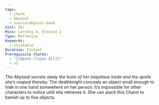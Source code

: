 ```yaml
---
tags:
  - charm
  - Abyssal
  - source/abyssal-book
Cost: 1m;
Mins: Larceny 4, Essence 2
Type: Reflexive
Keywords:
  - Stackable
Duration: Instant
Prerequisite Charms:
  - "[[Death Claims All]]"
  - x2
---
```

*The Abyssal secrets away the tools of her iniquitous trade and the spoils she’s reaped thereby.*
The deathknight conceals an object small enough to hide in one hand somewhere on her person. It’s impossible for other characters to notice until she retrieves it. She can stack this Charm to banish up to five objects.